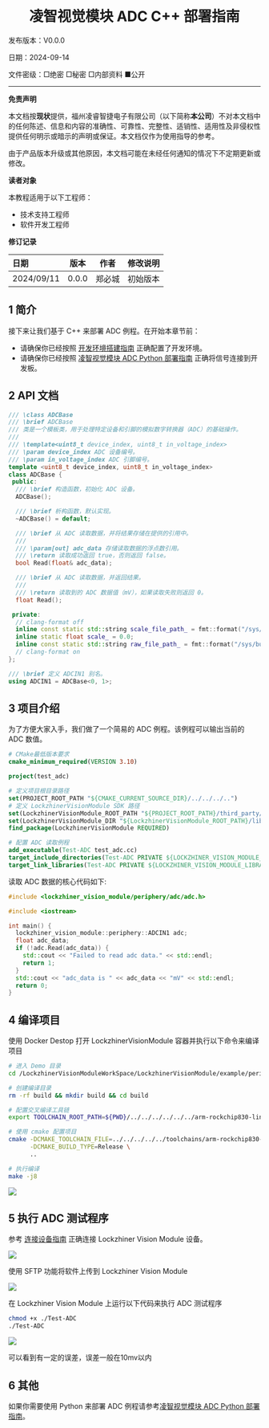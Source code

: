 <h1 align="center">凌智视觉模块 ADC C++ 部署指南</h1>

发布版本：V0.0.0

日期：2024-09-14

文件密级：□绝密 □秘密 □内部资料 ■公开  

---

**免责声明**  

本文档按**现状**提供，福州凌睿智捷电子有限公司（以下简称**本公司**）不对本文档中的任何陈述、信息和内容的准确性、可靠性、完整性、适销性、适用性及非侵权性提供任何明示或暗示的声明或保证。本文档仅作为使用指导的参考。  

由于产品版本升级或其他原因，本文档可能在未经任何通知的情况下不定期更新或修改。  

**读者对象**  

本教程适用于以下工程师：  

- 技术支持工程师  
- 软件开发工程师  

**修订记录**  

| **日期**   | **版本** | **作者** | **修改说明** |
| :--------- | -------- | -------- | ------------ |
| 2024/09/11 | 0.0.0    | 郑必城     | 初始版本     |

## 1 简介

接下来让我们基于 C++ 来部署 ADC 例程。在开始本章节前：

- 请确保你已经按照 [开发环境搭建指南](../../../../docs/introductory_tutorial/cpp_development_environment.md) 正确配置了开发环境。
- 请确保你已经按照 [凌智视觉模块 ADC Python 部署指南](../README.md) 正确将信号连接到开发板。

## 2 API 文档

```c++
/// \class ADCBase
/// \brief ADCBase
/// 类是一个模板类，用于处理特定设备和引脚的模拟数字转换器（ADC）的基础操作。
///
/// \template<uint8_t device_index, uint8_t in_voltage_index>
/// \param device_index ADC 设备编号。
/// \param in_voltage_index ADC 引脚编号。
template <uint8_t device_index, uint8_t in_voltage_index>
class ADCBase {
 public:
  /// \brief 构造函数，初始化 ADC 设备。
  ADCBase();

  /// \brief 析构函数，默认实现。
  ~ADCBase() = default;

  /// \brief 从 ADC 读取数据，并将结果存储在提供的引用中。
  ///
  /// \param[out] adc_data 存储读取数据的浮点数引用。
  /// \return 读取成功返回 true，否则返回 false。
  bool Read(float& adc_data);

  /// \brief 从 ADC 读取数据，并返回结果。
  ///
  /// \return 读取到的 ADC 数据值（mV），如果读取失败则返回 0。
  float Read();

 private:
  // clang-format off
  inline const static std::string scale_file_path_ = fmt::format("/sys/bus/iio/devices/iio:device{}/in_voltage_scale", device_index);
  inline static float scale_ = 0.0;
  inline const static std::string raw_file_path_ = fmt::format("/sys/bus/iio/devices/iio:device{}/in_voltage{}_raw", device_index, in_voltage_index);
  // clang-format on
};

/// \brief 定义 ADCIN1 别名。
using ADCIN1 = ADCBase<0, 1>;
```

## 3 项目介绍

为了方便大家入手，我们做了一个简易的 ADC 例程。该例程可以输出当前的 ADC 数值。

```cmake
# CMake最低版本要求  
cmake_minimum_required(VERSION 3.10)  

project(test_adc)

# 定义项目根目录路径
set(PROJECT_ROOT_PATH "${CMAKE_CURRENT_SOURCE_DIR}/../../../..")
# 定义 LockzhinerVisionModule SDK 路径
set(LockzhinerVisionModule_ROOT_PATH "${PROJECT_ROOT_PATH}/third_party/lockzhiner_vision_module_sdk")
set(LockzhinerVisionModule_DIR "${LockzhinerVisionModule_ROOT_PATH}/lib/cmake/lockzhiner_vision_module")
find_package(LockzhinerVisionModule REQUIRED)

# 配置 ADC 读取例程
add_executable(Test-ADC test_adc.cc)
target_include_directories(Test-ADC PRIVATE ${LOCKZHINER_VISION_MODULE_INCLUDE_DIRS})
target_link_libraries(Test-ADC PRIVATE ${LOCKZHINER_VISION_MODULE_LIBRARIES})
```

读取 ADC 数据的核心代码如下:

```cpp
#include <lockzhiner_vision_module/periphery/adc/adc.h>

#include <iostream>

int main() {
  lockzhiner_vision_module::periphery::ADCIN1 adc;
  float adc_data;
  if (!adc.Read(adc_data)) {
    std::cout << "Failed to read adc data." << std::endl;
    return 1;
  }
  std::cout << "adc_data is " << adc_data << "mV" << std::endl;
  return 0;
}
```

## 4 编译项目

使用 Docker Destop 打开 LockzhinerVisionModule 容器并执行以下命令来编译项目

```bash
# 进入 Demo 目录
cd /LockzhinerVisionModuleWorkSpace/LockzhinerVisionModule/example/periphery/adc/cpp

# 创建编译目录
rm -rf build && mkdir build && cd build

# 配置交叉编译工具链
export TOOLCHAIN_ROOT_PATH=${PWD}/../../../../../../arm-rockchip830-linux-uclibcgnueabihf

# 使用 cmake 配置项目
cmake -DCMAKE_TOOLCHAIN_FILE=../../../../../toolchains/arm-rockchip830-linux-uclibcgnueabihf.toolchain.cmake \
      -DCMAKE_BUILD_TYPE=Release \
      ..

# 执行编译
make -j8
```

![](images/build_example.png)

## 5 执行 ADC 测试程序

参考 [连接设备指南](../../../../docs/introductory_tutorial/connect_device_using_ssh.md) 正确连接 Lockzhiner Vision Module 设备。

![](../../../../docs/introductory_tutorial/images/connect_device_using_ssh/ssh_success.png)

使用 SFTP 功能将软件上传到 Lockzhiner Vision Module

![](images/sftp.png)

在 Lockzhiner Vision Module 上运行以下代码来执行 ADC 测试程序

```bash
chmod +x ./Test-ADC
./Test-ADC
```

![](images/result.png)

可以看到有一定的误差，误差一般在10mv以内

## 6 其他

如果你需要使用 Python 来部署 ADC 例程请参考[凌智视觉模块 ADC Python 部署指南](../python/README.md)。
